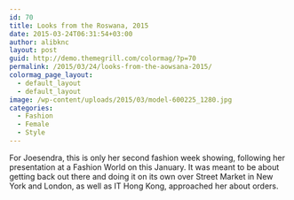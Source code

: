 ```yaml
---
id: 70
title: Looks from the Roswana, 2015
date: 2015-03-24T06:31:54+03:00
author: alibknc
layout: post
guid: http://demo.themegrill.com/colormag/?p=70
permalink: /2015/03/24/looks-from-the-aowsana-2015/
colormag_page_layout:
  - default_layout
  - default_layout
image: /wp-content/uploads/2015/03/model-600225_1280.jpg
categories:
  - Fashion
  - Female
  - Style
---
```

For Joesendra, this is only her second fashion week showing, following her presentation at a Fashion World on this January. It was meant to be about getting back out there and doing it on its own over Street Market in New York and London, as well as IT Hong Kong, approached her about orders.